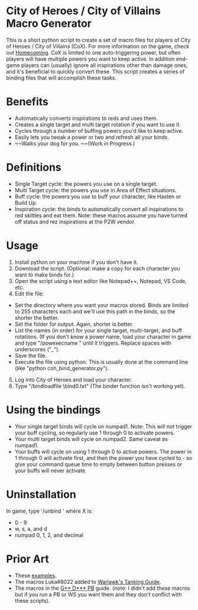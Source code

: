 # City of Heroes / City of Villains Macro Generator
This is a short python script to create a set of macro files for players of City of Heroes / City of Villains (CoX). For more information on the game, check out [Homecoming](https://forums.homecomingservers.com/). CoX is limited to one auto-triggering power, but often players will have multiple powers you want to keep active. In addition end-game players can (usually) ignore all inspirations other than damage ones, and it's beneficial to quickly convert these. This script creates a series of binding files that will accomplish these tasks.

# Benefits
* Automatically converts inspirations to reds and uses them. 
* Creates a single target and multi target rotation if you want to use it.
* Cycles through a number of buffing powers you'd like to keep active.
* Easily lets you tweak a power or two and refresh all your binds.
* ~~Walks your dog for you. ~~(Work in Progress.)

# Definitions
* Single Target cycle: the powers you use on a single target.
* Multi Target cycle: the powers you use in Area of Effect situations.
* Buff cycle: the powers you use to buff your character, like Hasten or Build Up. 
* Inspiration cycle: the binds to automatically convert all inspirations to red skittles and eat them. Note: these macros assume you have turned off status and rez inspirations at the P2W vendor. 

# Usage
1. Install python on your machine if you don't have it. 
2. Download the script. (Optional: make a copy for each character you want to make binds for.)
3. Open the script using a text editor like Notepad++, Notepad, VS Code, etc. 
4. Edit the file:
  * Set the directory where you want your macros stored. Binds are limited to 255 characters each and we'll use this path in the binds, so the shorter the better.
  * Set the folder for output. Again, shorter is better. 
  * List the names (in order) for your single target, multi-target, and buff rotations. (If you don't know a power name, load your character in game and type "/powexecname <insert name>" until it triggers. Replace spaces with underscores ("_").
  * Save the file.
  * Execute the file using python. This is usually done at the command line (like "python coh_bind_generator.py"). 
5. Log into City of Heroes and load your character.
6. Type "/bindloadfile <path>\bind0.txt" (The binder function isn't working yet).

# Using the bindings
* Your single target binds will cycle on numpad1. Note: This will not trigger your buff cycling, so regularly use 1 through 0 to activate powers.
* Your multi target binds will cycle on numpad2. Same caveat as numpad1.
* Your buffs will cycle on using 1 through 0 to active powers. The power in 1 through 0 will activate first, and then the power you have cycled to - so give your command queue time to empty between button presses or your buffs will never activate. 
  
# Uninstallation
In game, type '/unbind <x>' where X is:
  * 0 - 9
  * w, s, a, and d
  * numpad 0, 1, 2, and decimal
 
 # Prior Art
 * These [examples](https://shipofheroes.com/forums/viewtopic.php?t=2424).
 * The macros Luka#8022 added to [Warlawk's Tanking Guide](https://forums.homecomingservers.com/topic/7594-farm-fresh-builds-farming-focused-builds-and-tips/).
 * The macros in the [G** D*** PB](https://forums.homecomingservers.com/topic/6824-youre-a-g-d-pb-guide/) guide. (note: I didn't add these macros but if you run a PB or WS you want them and they don't conflict with these scripts).
